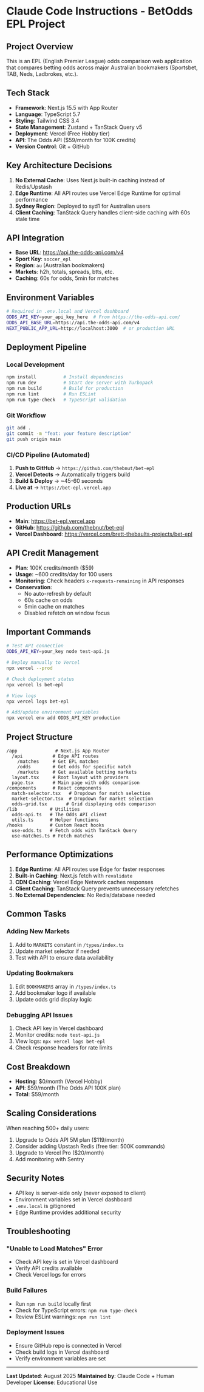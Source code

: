 # Claude Code Instructions - BetOdds EPL Project

## Project Overview
This is an EPL (English Premier League) odds comparison web application that compares betting odds across major Australian bookmakers (Sportsbet, TAB, Neds, Ladbrokes, etc.).

## Tech Stack
- **Framework**: Next.js 15.5 with App Router
- **Language**: TypeScript 5.7
- **Styling**: Tailwind CSS 3.4
- **State Management**: Zustand + TanStack Query v5
- **Deployment**: Vercel (Free Hobby tier)
- **API**: The Odds API ($59/month for 100K credits)
- **Version Control**: Git + GitHub

## Key Architecture Decisions
1. **No External Cache**: Uses Next.js built-in caching instead of Redis/Upstash
2. **Edge Runtime**: All API routes use Vercel Edge Runtime for optimal performance
3. **Sydney Region**: Deployed to syd1 for Australian users
4. **Client Caching**: TanStack Query handles client-side caching with 60s stale time

## API Integration
- **Base URL**: https://api.the-odds-api.com/v4
- **Sport Key**: `soccer_epl`
- **Region**: `au` (Australian bookmakers)
- **Markets**: h2h, totals, spreads, btts, etc.
- **Caching**: 60s for odds, 5min for matches

## Environment Variables
```bash
# Required in .env.local and Vercel dashboard
ODDS_API_KEY=your_api_key_here  # From https://the-odds-api.com/
ODDS_API_BASE_URL=https://api.the-odds-api.com/v4
NEXT_PUBLIC_APP_URL=http://localhost:3000  # or production URL
```

## Deployment Pipeline

### Local Development
```bash
npm install          # Install dependencies
npm run dev          # Start dev server with Turbopack
npm run build        # Build for production
npm run lint         # Run ESLint
npm run type-check   # TypeScript validation
```

### Git Workflow
```bash
git add .
git commit -m "feat: your feature description"
git push origin main
```

### CI/CD Pipeline (Automated)
1. **Push to GitHub** → `https://github.com/thebnut/bet-epl`
2. **Vercel Detects** → Automatically triggers build
3. **Build & Deploy** → ~45-60 seconds
4. **Live at** → `https://bet-epl.vercel.app`

## Production URLs
- **Main**: https://bet-epl.vercel.app
- **GitHub**: https://github.com/thebnut/bet-epl
- **Vercel Dashboard**: https://vercel.com/brett-thebaults-projects/bet-epl

## API Credit Management
- **Plan**: 100K credits/month ($59)
- **Usage**: ~600 credits/day for 100 users
- **Monitoring**: Check headers `x-requests-remaining` in API responses
- **Conservation**: 
  - No auto-refresh by default
  - 60s cache on odds
  - 5min cache on matches
  - Disabled refetch on window focus

## Important Commands
```bash
# Test API connection
ODDS_API_KEY=your_key node test-api.js

# Deploy manually to Vercel
npx vercel --prod

# Check deployment status
npx vercel ls bet-epl

# View logs
npx vercel logs bet-epl

# Add/update environment variables
npx vercel env add ODDS_API_KEY production
```

## Project Structure
```
/app              # Next.js App Router
  /api           # Edge API routes
    /matches     # Get EPL matches
    /odds        # Get odds for specific match
    /markets     # Get available betting markets
  layout.tsx     # Root layout with providers
  page.tsx       # Main page with odds comparison
/components      # React components
  match-selector.tsx   # Dropdown for match selection
  market-selector.tsx  # Dropdown for market selection
  odds-grid.tsx       # Grid displaying odds comparison
/lib            # Utilities
  odds-api.ts   # The Odds API client
  utils.ts      # Helper functions
/hooks          # Custom React hooks
  use-odds.ts   # Fetch odds with TanStack Query
  use-matches.ts # Fetch matches
```

## Performance Optimizations
1. **Edge Runtime**: All API routes use Edge for faster responses
2. **Built-in Caching**: Next.js fetch with `revalidate`
3. **CDN Caching**: Vercel Edge Network caches responses
4. **Client Caching**: TanStack Query prevents unnecessary refetches
5. **No External Dependencies**: No Redis/database needed

## Common Tasks

### Adding New Markets
1. Add to `MARKETS` constant in `/types/index.ts`
2. Update market selector if needed
3. Test with API to ensure data availability

### Updating Bookmakers
1. Edit `BOOKMAKERS` array in `/types/index.ts`
2. Add bookmaker logo if available
3. Update odds grid display logic

### Debugging API Issues
1. Check API key in Vercel dashboard
2. Monitor credits: `node test-api.js`
3. View logs: `npx vercel logs bet-epl`
4. Check response headers for rate limits

## Cost Breakdown
- **Hosting**: $0/month (Vercel Hobby)
- **API**: $59/month (The Odds API 100K plan)
- **Total**: $59/month

## Scaling Considerations
When reaching 500+ daily users:
1. Upgrade to Odds API 5M plan ($119/month)
2. Consider adding Upstash Redis (free tier: 500K commands)
3. Upgrade to Vercel Pro ($20/month)
4. Add monitoring with Sentry

## Security Notes
- API key is server-side only (never exposed to client)
- Environment variables set in Vercel dashboard
- `.env.local` is gitignored
- Edge Runtime provides additional security

## Troubleshooting

### "Unable to Load Matches" Error
- Check API key is set in Vercel dashboard
- Verify API credits available
- Check Vercel logs for errors

### Build Failures
- Run `npm run build` locally first
- Check for TypeScript errors: `npm run type-check`
- Review ESLint warnings: `npm run lint`

### Deployment Issues
- Ensure GitHub repo is connected in Vercel
- Check build logs in Vercel dashboard
- Verify environment variables are set

---

**Last Updated**: August 2025
**Maintained by**: Claude Code + Human Developer
**License**: Educational Use